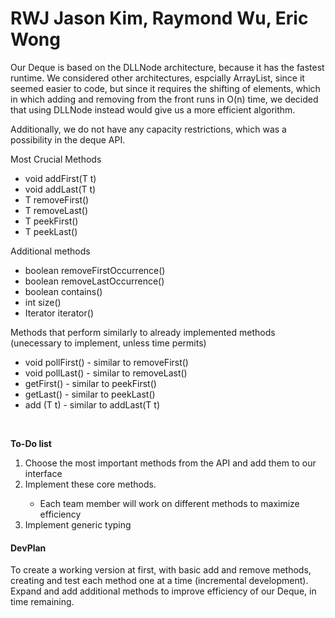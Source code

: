 # RWJ Jason Kim, Raymond Wu, Eric Wong

<p> Our Deque is based on the DLLNode architecture, because it has the fastest runtime. We considered other architectures, espcially ArrayList, since it seemed easier to code, but since it requires the shifting of elements, which in which adding and removing from the front runs in O(n) time, we decided that using DLLNode instead would give us a more efficient algorithm. </p>
<p> Additionally, we do not have any capacity restrictions, which was a possibility in the deque API. </p>
<p>Most Crucial Methods</p>
<ul> 
  <li> void addFirst(T t) </li>
  <li> void addLast(T t)</li>
  <li> T removeFirst() </li>
  <li> T removeLast() </li>
  <li> T peekFirst() </li>
  <li> T peekLast() </li>
  </ul>
  <p> Additional methods </pl>
  <ul>
  <li> boolean removeFirstOccurrence() </li>
  <li> boolean removeLastOccurrence() </li>
  <li> boolean contains() </li>
  <li> int size() </li>
  <li> Iterator iterator() </li>
  </ul>
  <p> Methods that perform similarly to already implemented methods (unecessary to implement, unless time permits) </p>
  <ul> 
  <li> void pollFirst() - similar to removeFirst()</li>
  <li> void pollLast() - similar to removeLast()</li>
  <li> getFirst() - similar to peekFirst() </li>
  <li> getLast() - similar to peekLast() </li>
  <li> add (T t) - similar to addLast(T t) </li>
  </ul><br>
  
  
<b> To-Do list </b>
  <ol> <li> Choose the most important methods from the API and add them to our interface </li>
  <li> Implement these core methods. </li>
  <ul> <li> Each team member will work on different methods to maximize efficiency </li> </ul>
  <li> Implement generic typing </li>
  </ol>
      
  
<h4> DevPlan </h4>
<p> To create a working version at first, with basic add and remove methods, creating and test each method one at a time (incremental development). Expand and add additional methods to improve efficiency of our Deque, in time remaining. </p>

